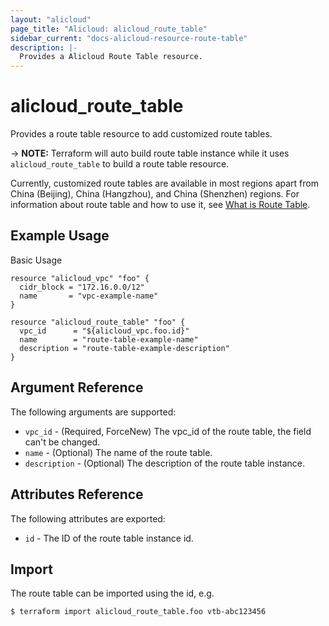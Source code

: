 ```yaml
---
layout: "alicloud"
page_title: "Alicloud: alicloud_route_table"
sidebar_current: "docs-alicloud-resource-route-table"
description: |-
  Provides a Alicloud Route Table resource.
---
```


# alicloud\_route_table

Provides a route table resource to add customized route tables.

-> **NOTE:** Terraform will auto build route table instance while it uses `alicloud_route_table` to build a route table resource.

Currently, customized route tables are available in most regions apart from China (Beijing), China (Hangzhou), and China (Shenzhen) regions.
For information about route table and how to use it, see [What is Route Table](https://www.alibabacloud.com/help/doc-detail/87057.htm).

## Example Usage

Basic Usage

```
resource "alicloud_vpc" "foo" {
  cidr_block = "172.16.0.0/12"
  name       = "vpc-example-name"
}

resource "alicloud_route_table" "foo" {
  vpc_id      = "${alicloud_vpc.foo.id}"
  name        = "route-table-example-name"
  description = "route-table-example-description"
}
```

## Argument Reference

The following arguments are supported:

* `vpc_id` - (Required, ForceNew) The vpc_id of the route table, the field can't be changed.
* `name` - (Optional) The name of the route table.
* `description` - (Optional) The description of the route table instance.

## Attributes Reference

The following attributes are exported:

* `id` - The ID of the route table instance id.

## Import

The route table can be imported using the id, e.g.

```
$ terraform import alicloud_route_table.foo vtb-abc123456
```


